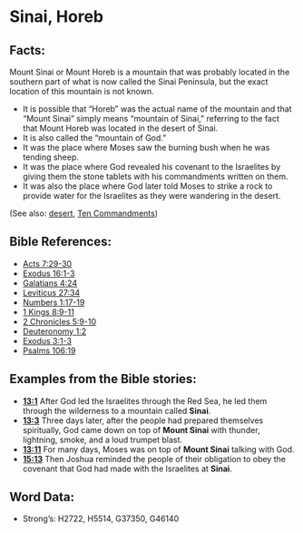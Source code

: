 # Sinai, Horeb

## Facts:

Mount Sinai or Mount Horeb is a mountain that was probably located in the southern part of what is now called the Sinai Peninsula, but the exact location of this mountain is not known.

* It is possible that “Horeb” was the actual name of the mountain and that “Mount Sinai” simply means “mountain of Sinai,” referring to the fact that Mount Horeb was located in the desert of Sinai.
* It is also called the “mountain of God.”
* It was the place where Moses saw the burning bush when he was tending sheep.
* It was the place where God revealed his covenant to the Israelites by giving them the stone tablets with his commandments written on them.
* It was also the place where God later told Moses to strike a rock to provide water for the Israelites as they were wandering in the desert.

(See also: [desert](../other/desert.md), [Ten Commandments](../other/tencommandments.md))

## Bible References:

* [Acts 7:29-30](rc://en/tn/help/act/07/29)
* [Exodus 16:1-3](rc://en/tn/help/exo/16/01)
* [Galatians 4:24](rc://en/tn/help/gal/04/24)
* [Leviticus 27:34](rc://en/tn/help/lev/27/34)
* [Numbers 1:17-19](rc://en/tn/help/num/01/17)
* [1 Kings 8:9-11](rc://en/tn/help/1ki/08/09)
* [2 Chronicles 5:9-10](rc://en/tn/help/2ch/05/09)
* [Deuteronomy 1:2](rc://en/tn/help/deu/01/02)
* [Exodus 3:1-3](rc://en/tn/help/exo/03/01)
* [Psalms 106:19](rc://en/tn/help/psa/106/19)

## Examples from the Bible stories:

* __[13:1](rc://en/tn/help/obs/13/01)__ After God led the Israelites through the Red Sea, he led them through the wilderness to a mountain called __Sinai__.
* __[13:3](rc://en/tn/help/obs/13/03)__ Three days later, after the people had prepared themselves spiritually, God came down on top of __Mount Sinai__ with thunder, lightning, smoke, and a loud trumpet blast.
* __[13:11](rc://en/tn/help/obs/13/11)__ For many days, Moses was on top of __Mount Sinai__ talking with God.
* __[15:13](rc://en/tn/help/obs/15/13)__ Then Joshua reminded the people of their obligation to obey the covenant that God had made with the Israelites at __Sinai__.

## Word Data:

* Strong’s: H2722, H5514, G37350, G46140
